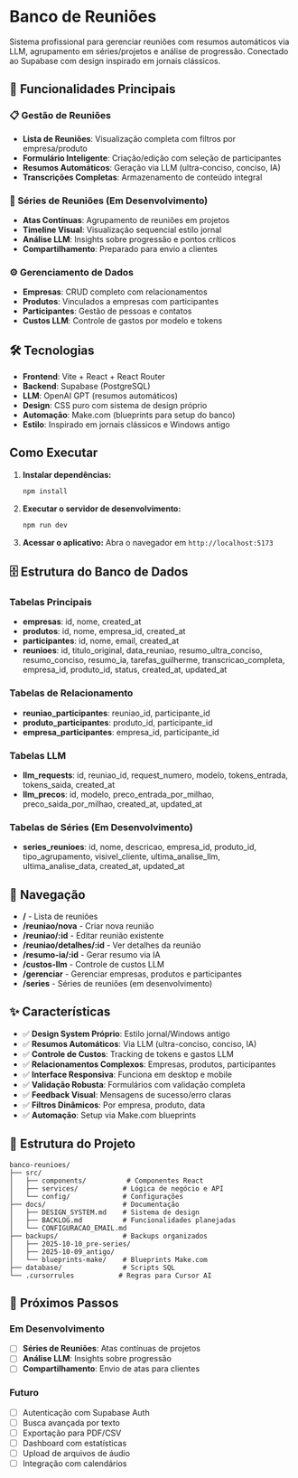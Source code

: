 # Banco de Reuniões

Sistema profissional para gerenciar reuniões com resumos automáticos via LLM, agrupamento em séries/projetos e análise de progressão. Conectado ao Supabase com design inspirado em jornais clássicos.

## 🚀 Funcionalidades Principais

### 📋 Gestão de Reuniões
- **Lista de Reuniões**: Visualização completa com filtros por empresa/produto
- **Formulário Inteligente**: Criação/edição com seleção de participantes
- **Resumos Automáticos**: Geração via LLM (ultra-conciso, conciso, IA)
- **Transcrições Completas**: Armazenamento de conteúdo integral

### 🎯 Séries de Reuniões (Em Desenvolvimento)
- **Atas Contínuas**: Agrupamento de reuniões em projetos
- **Timeline Visual**: Visualização sequencial estilo jornal
- **Análise LLM**: Insights sobre progressão e pontos críticos
- **Compartilhamento**: Preparado para envio a clientes

### ⚙️ Gerenciamento de Dados
- **Empresas**: CRUD completo com relacionamentos
- **Produtos**: Vinculados a empresas com participantes
- **Participantes**: Gestão de pessoas e contatos
- **Custos LLM**: Controle de gastos por modelo e tokens

## 🛠️ Tecnologias

- **Frontend**: Vite + React + React Router
- **Backend**: Supabase (PostgreSQL)
- **LLM**: OpenAI GPT (resumos automáticos)
- **Design**: CSS puro com sistema de design próprio
- **Automação**: Make.com (blueprints para setup do banco)
- **Estilo**: Inspirado em jornais clássicos e Windows antigo

## Como Executar

1. **Instalar dependências:**
   ```bash
   npm install
   ```

2. **Executar o servidor de desenvolvimento:**
   ```bash
   npm run dev
   ```

3. **Acessar o aplicativo:**
   Abra o navegador em `http://localhost:5173`

## 🗄️ Estrutura do Banco de Dados

### Tabelas Principais
- **empresas**: id, nome, created_at
- **produtos**: id, nome, empresa_id, created_at
- **participantes**: id, nome, email, created_at
- **reunioes**: id, titulo_original, data_reuniao, resumo_ultra_conciso, resumo_conciso, resumo_ia, tarefas_guilherme, transcricao_completa, empresa_id, produto_id, status, created_at, updated_at

### Tabelas de Relacionamento
- **reuniao_participantes**: reuniao_id, participante_id
- **produto_participantes**: produto_id, participante_id
- **empresa_participantes**: empresa_id, participante_id

### Tabelas LLM
- **llm_requests**: id, reuniao_id, request_numero, modelo, tokens_entrada, tokens_saida, created_at
- **llm_precos**: id, modelo, preco_entrada_por_milhao, preco_saida_por_milhao, created_at, updated_at

### Tabelas de Séries (Em Desenvolvimento)
- **series_reunioes**: id, nome, descricao, empresa_id, produto_id, tipo_agrupamento, visivel_cliente, ultima_analise_llm, ultima_analise_data, created_at, updated_at

## 🧭 Navegação

- **/** - Lista de reuniões
- **/reuniao/nova** - Criar nova reunião
- **/reuniao/:id** - Editar reunião existente
- **/reuniao/detalhes/:id** - Ver detalhes da reunião
- **/resumo-ia/:id** - Gerar resumo via IA
- **/custos-llm** - Controle de custos LLM
- **/gerenciar** - Gerenciar empresas, produtos e participantes
- **/series** - Séries de reuniões (em desenvolvimento)

## ✨ Características

- ✅ **Design System Próprio**: Estilo jornal/Windows antigo
- ✅ **Resumos Automáticos**: Via LLM (ultra-conciso, conciso, IA)
- ✅ **Controle de Custos**: Tracking de tokens e gastos LLM
- ✅ **Relacionamentos Complexos**: Empresas, produtos, participantes
- ✅ **Interface Responsiva**: Funciona em desktop e mobile
- ✅ **Validação Robusta**: Formulários com validação completa
- ✅ **Feedback Visual**: Mensagens de sucesso/erro claras
- ✅ **Filtros Dinâmicos**: Por empresa, produto, data
- ✅ **Automação**: Setup via Make.com blueprints

## 📁 Estrutura do Projeto

```
banco-reunioes/
├── src/
│   ├── components/          # Componentes React
│   ├── services/           # Lógica de negócio e API
│   └── config/             # Configurações
├── docs/                   # Documentação
│   ├── DESIGN_SYSTEM.md    # Sistema de design
│   ├── BACKLOG.md          # Funcionalidades planejadas
│   └── CONFIGURACAO_EMAIL.md
├── backups/                # Backups organizados
│   ├── 2025-10-10_pre-series/
│   ├── 2025-10-09_antigo/
│   └── blueprints-make/    # Blueprints Make.com
├── database/               # Scripts SQL
└── .cursorrules           # Regras para Cursor AI
```

## 🚀 Próximos Passos

### Em Desenvolvimento
- [ ] **Séries de Reuniões**: Atas contínuas de projetos
- [ ] **Análise LLM**: Insights sobre progressão
- [ ] **Compartilhamento**: Envio de atas para clientes

### Futuro
- [ ] Autenticação com Supabase Auth
- [ ] Busca avançada por texto
- [ ] Exportação para PDF/CSV
- [ ] Dashboard com estatísticas
- [ ] Upload de arquivos de áudio
- [ ] Integração com calendários
